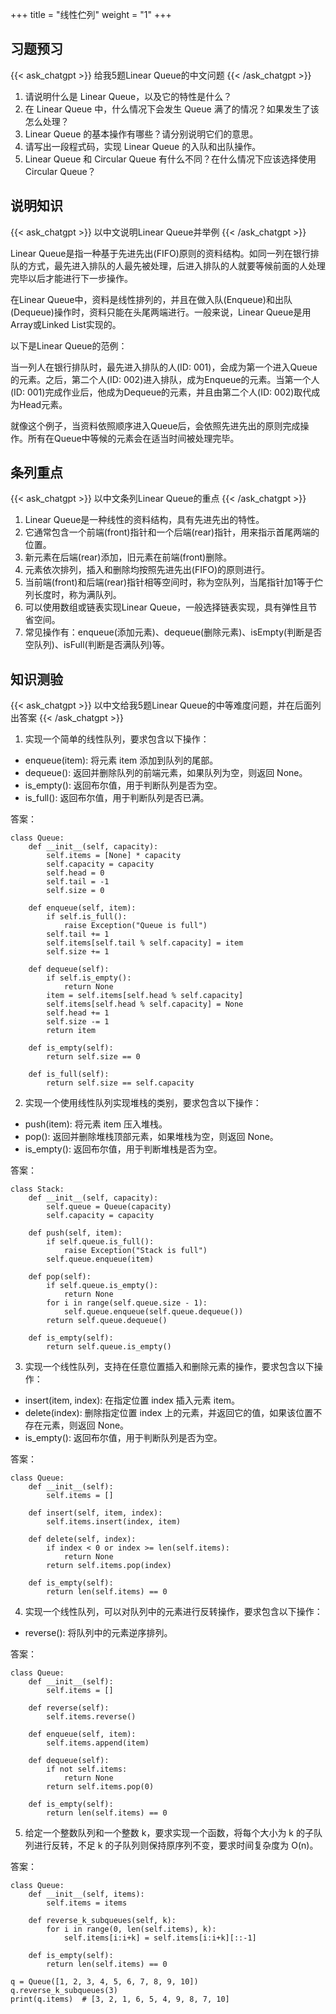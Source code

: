 +++
title = "线性伫列"
weight = "1"
+++
## 习题预习
{{< ask_chatgpt >}}
给我5题Linear Queue的中文问题
{{< /ask_chatgpt >}}



1. 请说明什么是 Linear Queue，以及它的特性是什么？
2. 在 Linear Queue 中，什么情况下会发生 Queue 满了的情况？如果发生了该怎么处理？
3. Linear Queue 的基本操作有哪些？请分别说明它们的意思。
4. 请写出一段程式码，实现 Linear Queue 的入队和出队操作。
5. Linear Queue 和 Circular Queue 有什么不同？在什么情况下应该选择使用 Circular Queue？   

## 说明知识
{{< ask_chatgpt >}}
以中文说明Linear Queue并举例
{{< /ask_chatgpt >}}



Linear Queue是指一种基于先进先出(FIFO)原则的资料结构。如同一列在银行排队的方式，最先进入排队的人最先被处理，后进入排队的人就要等候前面的人处理完毕以后才能进行下一步操作。

在Linear Queue中，资料是线性排列的，并且在做入队(Enqueue)和出队(Dequeue)操作时，资料只能在头尾两端进行。一般来说，Linear Queue是用Array或Linked List实现的。

以下是Linear Queue的范例：

当一列人在银行排队时，最先进入排队的人(ID: 001)，会成为第一个进入Queue的元素。之后，第二个人(ID: 002)进入排队，成为Enqueue的元素。当第一个人(ID: 001)完成作业后，他成为Dequeue的元素，并且由第二个人(ID: 002)取代成为Head元素。

就像这个例子，当资料依照顺序进入Queue后，会依照先进先出的原则完成操作。所有在Queue中等候的元素会在适当时间被处理完毕。   

## 条列重点
{{< ask_chatgpt >}}
以中文条列Linear Queue的重点
{{< /ask_chatgpt >}}



1. Linear Queue是一种线性的资料结构，具有先进先出的特性。
2. 它通常包含一个前端(front)指针和一个后端(rear)指针，用来指示首尾两端的位置。
3. 新元素在后端(rear)添加，旧元素在前端(front)删除。
4. 元素依次排列，插入和删除均按照先进先出(FIFO)的原则进行。
5. 当前端(front)和后端(rear)指针相等空间时，称为空队列，当尾指针加1等于伫列长度时，称为满队列。
6. 可以使用数组或链表实现Linear Queue，一般选择链表实现，具有弹性且节省空间。
7. 常见操作有：enqueue(添加元素)、dequeue(删除元素)、isEmpty(判断是否空队列)、isFull(判断是否满队列)等。   

## 知识测验
{{< ask_chatgpt >}}
以中文给我5题Linear Queue的中等难度问题，并在后面列出答案
{{< /ask_chatgpt >}}



1. 实现一个简单的线性队列，要求包含以下操作：

- enqueue(item): 将元素 item 添加到队列的尾部。
- dequeue(): 返回并删除队列的前端元素，如果队列为空，则返回 None。
- is_empty(): 返回布尔值，用于判断队列是否为空。
- is_full(): 返回布尔值，用于判断队列是否已满。

答案：

```
class Queue:
    def __init__(self, capacity):
        self.items = [None] * capacity
        self.capacity = capacity
        self.head = 0
        self.tail = -1
        self.size = 0

    def enqueue(self, item):
        if self.is_full():
            raise Exception("Queue is full")
        self.tail += 1
        self.items[self.tail % self.capacity] = item
        self.size += 1

    def dequeue(self):
        if self.is_empty():
            return None
        item = self.items[self.head % self.capacity]
        self.items[self.head % self.capacity] = None
        self.head += 1
        self.size -= 1
        return item

    def is_empty(self):
        return self.size == 0

    def is_full(self):
        return self.size == self.capacity

```

2. 实现一个使用线性队列实现堆栈的类别，要求包含以下操作：

- push(item): 将元素 item 压入堆栈。
- pop(): 返回并删除堆栈顶部元素，如果堆栈为空，则返回 None。
- is_empty(): 返回布尔值，用于判断堆栈是否为空。

答案：

```
class Stack:
    def __init__(self, capacity):
        self.queue = Queue(capacity)
        self.capacity = capacity

    def push(self, item):
        if self.queue.is_full():
            raise Exception("Stack is full")
        self.queue.enqueue(item)

    def pop(self):
        if self.queue.is_empty():
            return None
        for i in range(self.queue.size - 1):
            self.queue.enqueue(self.queue.dequeue())
        return self.queue.dequeue()

    def is_empty(self):
        return self.queue.is_empty()

```

3. 实现一个线性队列，支持在任意位置插入和删除元素的操作，要求包含以下操作：

- insert(item, index): 在指定位置 index 插入元素 item。
- delete(index): 删除指定位置 index 上的元素，并返回它的值，如果该位置不存在元素，则返回 None。
- is_empty(): 返回布尔值，用于判断队列是否为空。

答案：

```
class Queue:
    def __init__(self):
        self.items = []

    def insert(self, item, index):
        self.items.insert(index, item)

    def delete(self, index):
        if index < 0 or index >= len(self.items):
            return None
        return self.items.pop(index)

    def is_empty(self):
        return len(self.items) == 0

```

4. 实现一个线性队列，可以对队列中的元素进行反转操作，要求包含以下操作：

- reverse(): 将队列中的元素逆序排列。

答案：

```
class Queue:
    def __init__(self):
        self.items = []

    def reverse(self):
        self.items.reverse()

    def enqueue(self, item):
        self.items.append(item)

    def dequeue(self):
        if not self.items:
            return None
        return self.items.pop(0)

    def is_empty(self):
        return len(self.items) == 0

```

5. 给定一个整数队列和一个整数 k，要求实现一个函数，将每个大小为 k 的子队列进行反转，不足 k 的子队列则保持原序列不变，要求时间复杂度为 O(n)。

答案：

```
class Queue:
    def __init__(self, items):
        self.items = items

    def reverse_k_subqueues(self, k):
        for i in range(0, len(self.items), k):
            self.items[i:i+k] = self.items[i:i+k][::-1]

    def is_empty(self):
        return len(self.items) == 0

q = Queue([1, 2, 3, 4, 5, 6, 7, 8, 9, 10])
q.reverse_k_subqueues(3)
print(q.items)  # [3, 2, 1, 6, 5, 4, 9, 8, 7, 10]
```   

